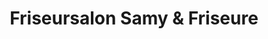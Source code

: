 ---
title: "Friseursalon Samy & Friseure"
url: /oberasbach/friseursalon-samy-und-friseure/
shop: Friseur
---